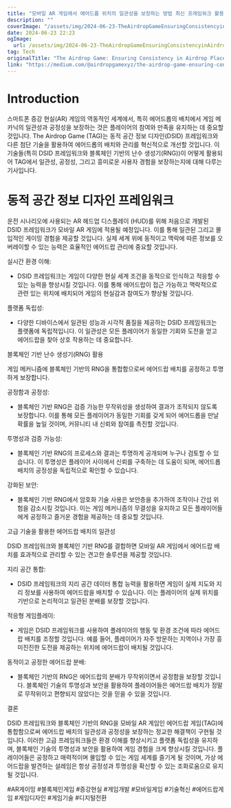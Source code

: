 ```yaml
---
title: "모바일 AR 게임에서 에어드롭 위치의 일관성을 보장하는 방법 최신 프레임워크 활용"
description: ""
coverImage: "/assets/img/2024-06-23-TheAirdropGameEnsuringConsistencyinAirdropPlacementinMobileARGamesUsingAdvancedFrameworks_0.png"
date: 2024-06-23 22:23
ogImage:
  url: /assets/img/2024-06-23-TheAirdropGameEnsuringConsistencyinAirdropPlacementinMobileARGamesUsingAdvancedFrameworks_0.png
tag: Tech
originalTitle: "The Airdrop Game: Ensuring Consistency in Airdrop Placement in Mobile AR Games Using Advanced Frameworks"
link: "https://medium.com/@airdropgamexyz/the-airdrop-game-ensuring-consistency-in-airdrop-placement-in-mobile-ar-games-using-advanced-93044b3c5441"
---
```


# Introduction

스마트폰 증강 현실(AR) 게임의 역동적인 세계에서, 특히 에어드롭의 배치에서 게임 메카닉의 일관성과 공정성을 보장하는 것은 플레이어의 참여와 만족을 유지하는 데 중요할 것입니다. The Airdrop Game (TAG)는 동적 공간 정보 디자인(DSID) 프레임워크와 다른 첨단 기술을 활용하여 에어드롭의 배치와 관리를 혁신적으로 개선할 것입니다. 이 기술들(특히 DSID 프레임워크와 블록체인 기반의 난수 생성기(RNG))이 어떻게 활용되어 TAG에서 일관성, 공정성, 그리고 흥미로운 사용자 경험을 보장하는지에 대해 다루는 기사입니다.

# 동적 공간 정보 디자인 프레임워크

<div class="content-ad"></div>

운전 시나리오에 사용되는 AR 헤드업 디스플레이 (HUD)를 위해 처음으로 개발된 DSID 프레임워크가 모바일 AR 게임에 적용될 예정입니다. 이를 통해 일관된 그리고 몰입적인 게이밍 경험을 제공할 것입니다. 실제 세계 위에 동적이고 맥락에 따른 정보를 오버레이할 수 있는 능력은 효율적인 에어드랍 관리에 중요할 것입니다.

실시간 환경 이해:

- DSID 프레임워크는 게임이 다양한 현실 세계 조건을 동적으로 인식하고 적응할 수 있는 능력을 향상시킬 것입니다. 이를 통해 에어드랍이 접근 가능하고 맥락적으로 관련 있는 위치에 배치되어 게임의 현실감과 참여도가 향상될 것입니다.

플랫폼 독립성:

<div class="content-ad"></div>

- 다양한 디바이스에서 일관된 성능과 시각적 품질을 제공하는 DSID 프레임워크는 플랫폼에 독립적입니다. 이 일관성은 모든 플레이어가 동일한 기회와 도전을 얻고 에어드랍을 찾아 상호 작용하는 데 중요합니다.

블록체인 기반 난수 생성기(RNG) 활용

게임 메커니즘에 블록체인 기반의 RNG을 통합함으로써 에어드랍 배치를 공정하고 투명하게 보장합니다.

공정함과 공정성:

<div class="content-ad"></div>

- 블록체인 기반 RNG은 검증 가능한 무작위성을 생성하여 결과가 조작되지 않도록 보장합니다. 이를 통해 모든 플레이어가 동일한 기회를 갖게 되어 에어드롭을 만날 확률을 높일 것이며, 커뮤니티 내 신뢰와 참여를 촉진할 것입니다.

투명성과 검증 가능성:

- 블록체인 기반 RNG의 프로세스와 결과는 투명하게 공개되며 누구나 검토할 수 있습니다. 이 투명성은 플레이어 사이에서 신뢰를 구축하는 데 도움이 되며, 에어드롭 배치의 공정성을 독립적으로 확인할 수 있습니다.

강화된 보안:

<div class="content-ad"></div>

- 블록체인 기반 RNG에서 암호화 기술 사용은 보안층을 추가하여 조작이나 간섭 위험을 감소시킬 것입니다. 이는 게임 메커니즘의 무결성을 유지하고 모든 플레이어들에게 공정하고 즐거운 경험을 제공하는 데 중요할 것입니다.

고급 기술을 활용한 에어드랍 배치의 일관성

DSID 프레임워크와 블록체인 기반 RNG를 결합하면 모바일 AR 게임에서 에어드랍 배치를 효과적으로 관리할 수 있는 견고한 솔루션을 제공할 것입니다.

지리 공간 통합:

<div class="content-ad"></div>

- DSID 프레임워크의 지리 공간 데이터 통합 능력을 활용하면 게임이 실제 지도와 지리 정보를 사용하여 에어드랍을 배치할 수 있습니다. 이는 플레이어의 실제 위치를 기반으로 논리적이고 일관된 분배를 보장할 것입니다.

적응형 게임플레이:

- 게임은 DSID 프레임워크를 사용하여 플레이어의 행동 및 환경 조건에 따라 에어드랍 배치를 조정할 것입니다. 예를 들어, 플레이어가 자주 방문하는 지역이나 가장 흥미진진한 도전을 제공하는 위치에 에어드랍이 배치될 것입니다.

동적이고 공정한 에어드랍 분배:

<div class="content-ad"></div>

- 블록체인 기반의 RNG은 에어드랍의 분배가 무작위이면서 공정함을 보장할 것입니다. 블록체인 기술의 투명성과 보안을 활용하여 플레이어들은 에어드랍 배치가 정말로 무작위이고 편향되지 않았다는 것을 믿을 수 있을 것입니다.

결론

DSID 프레임워크와 블록체인 기반의 RNG을 모바일 AR 게임인 에어드랍 게임(TAG)에 통합함으로써 에어드랍 배치의 일관성과 공정성을 보장하는 정교한 해결책이 구현될 것입니다. 이러한 고급 프레임워크들은 환경 이해를 향상시키고 플랫폼 독립성을 유지하며, 블록체인 기술의 투명성과 보안을 활용하여 게임 경험을 크게 향상시킬 것입니다. 플레이어들은 공정하고 매력적이며 몰입할 수 있는 게임 세계를 즐기게 될 것이며, 가상 에어드랍을 발견하는 설레임은 항상 공정성과 투명성을 확신할 수 있는 조화로움으로 유지될 것입니다.

#AR게이밍 #블록체인게임 #증강현실 #게임개발 #모바일게임 #기술혁신 #에어드랍게임 #게임디자인 #게임기술 #디지털전환
